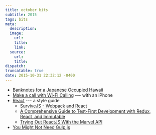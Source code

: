 ```yaml
---
title: october bits
subtitle: 2015
tags: bits
meta:
  description:
  image:
    url:
    title:
    link:
  source:
    url:
    title:
dispatch:
truncatable: true
date: 2015-10-31 22:32:12 -0400
---
```

* [Banknotes for a Japanese Occupied Hawaii][hi]
* [Make a call with Wi-Fi Calling][iphone] --- with an iPhone
* [React][khan] --- a style guide
  * [SurviveJS - Webpack and React][react]
  * [A Comprehensive Guide to Test-First Development with Redux, React, and Immutable][redux]
  * [Trying Out ReactJS With the Marvel API][marvel]
* [You Might Not Need Gulp.js][noGulp]

[iphone]: https://support.apple.com/en-gb/HT203032
[react]: http://survivejs.com/webpack_react
[Redux]: http://teropa.info/blog/2015/09/10/full-stack-redux-tutorial.html
[marvel]: https://ryanlanciaux.github.io/blog/2014/05/26/trying-out-reactjs-with-the-marvel-api/
[khan]:  https://github.com/Khan/style-guides/blob/master/style/react.md
[noGulp]: https://medium.com/@tarkus/you-might-not-need-gulp-js-89a0220487dd#.f68myjs2p
[hi]: http://www.atlasobscura.com/articles/object-of-intrigue-banknotes-for-a-japanese-occupied-hawaii

